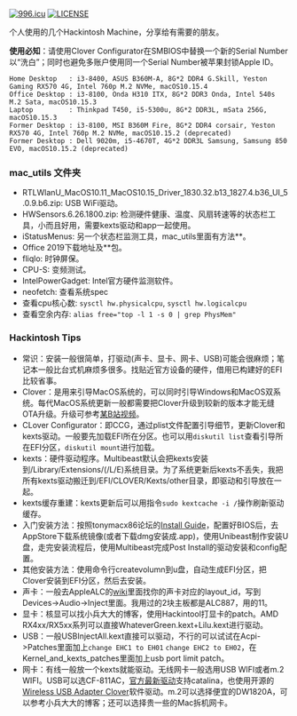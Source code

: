 
[![996.icu](https://img.shields.io/badge/link-996.icu-red.svg)](https://996.icu)
[![LICENSE](https://img.shields.io/badge/license-Anti%20996-blue.svg)](https://github.com/996icu/996.ICU/blob/master/LICENSE)

个人使用的几个Hackintosh Machine，分享给有需要的朋友。

**使用必知**：请使用Clover Configurator在SMBIOS中替换一个新的Serial Number以“洗白”；同时也避免多账户使用同一个Serial Number被苹果封锁Apple ID。

```
Home Desktop   : i3-8400, ASUS B360M-A, 8G*2 DDR4 G.Skill, Yeston Gaming RX570 4G, Intel 760p M.2 NVMe, macOS10.15.4
Office Desktop : i3-8100, Onda H310 ITX, 8G*2 DDR3 Onda, Intel 540s M.2 Sata, macOS10.15.3
Laptop         : Thinkpad T450, i5-5300u, 8G*2 DDR3L, mSata 256G, macOS10.15.3
Former Desktop : i3-8100, MSI B360M Fire, 8G*2 DDR4 corsair, Yeston RX570 4G, Intel 760p M.2 NVMe, macOS10.15.2 (deprecated)
Former Desktop : Dell 9020m, i5-4670T, 4G*2 DDR3L Samsung, Samsung 850 EVO, macOS10.15.2 (deprecated)
```

### mac_utils 文件夹
- RTLWlanU_MacOS10.11_MacOS10.15_Driver_1830.32.b13_1827.4.b36_UI_5.0.9.b6.zip: USB WiFi驱动。
- HWSensors.6.26.1800.zip: 检测硬件健康、温度、风扇转速等的状态栏工具，小而且好用，需要kexts驱动和app一起使用。
- iStatusMenus: 另一个状态栏监测工具，mac_utils里面有方法**。
- Office 2019下载地址及**包。
- fliqlo: 时钟屏保。
- CPU-S: 变频测试。
- IntelPowerGadget: Intel官方硬件监测软件。
- neofetch: 查看系统spec
- 查看cpu核心数: `sysctl hw.physicalcpu`, `sysctl hw.logicalcpu`
- 查看空余内存: `alias free="top -l 1 -s 0 | grep PhysMem"`

### Hackintosh Tips
- 常识：安装一般很简单，打驱动(声卡、显卡、网卡、USB)可能会很麻烦；笔记本一般比台式机麻烦多很多。找贴近官方设备的硬件，借用已构建好的EFI比较省事。
- Clover：是用来引导MacOS系统的，可以同时引导Windows和MacOS双系统。每代MacOS系统更新一般都需要把Clover升级到较新的版本才能无缝OTA升级。升级可参考[某B站视频](https://www.bilibili.com/video/av49751074?t=72)。
- CLover Configurator：即CCG，通过plist文件配置引导细节，更新Clover和kexts驱动。一般要先加载EFI所在分区。也可以用`diskutil list`查看引导所在EFI分区，`diskutil mount`进行加载。
- kexts：硬件驱动程序。Multibeast默认会把kexts安装到/Library/Extensions/(/L/E)系统目录。为了系统更新后kexts不丢失，我把所有kexts驱动搬迁到/EFI/CLOVER/Kexts/other目录，即驱动和引导放在一起。
- kexts缓存重建：kexts更新后可以用指令`sudo kextcache -i /`操作刷新驱动缓存。
- 入门安装方法：按照tonymacx86论坛的[Install Guide](https://www.tonymacx86.com/threads/unibeast-install-macos-mojave-on-any-supported-intel-based-pc.259381/)，配置好BIOS后，去AppStore下载系统镜像(或者下载dmg安装成.app)，使用Unibeast制作安装U盘，走完安装流程后，使用Multibeast完成Post Install的驱动安装和config配置。
- 其他安装方法：使用命令行createvolumn到u盘，自动生成EFI分区，把Clover安装到EFI分区，然后去安装。
- 声卡：一般去AppleALC的[wiki](https://github.com/acidanthera/AppleALC/wiki/Supported-codecs)里面找你的声卡对应的layout_id，写到Devices->Audio->Inject里面。我用过的2块主板都是ALC887，用的11。
- 显卡：核显可以找小兵大大的博客，使用Hackintool打显卡的patch。AMD RX4xx/RX5xx系列可以直接WhateverGreen.kext+Lilu.kext进行驱动。
- USB：一般USBInjectAll.kext直接可以驱动，不行的可以试试在Acpi->Patches里面加上`change EHC1 to EH01` `change EHC2 to EH02`，在Kernel_and_kexts_patches里面加上usb port limit patch。
- 网卡：有线一般放一个kexts就能驱动。无线网卡一般选用USB WIFI或者m.2 WIFI。USB可以选CF-811AC，[官方最新驱动](http://www.comfast.cn/index.php?m=content&c=index&a=show&catid=30&id=396)支持catalina，也使用开源的[Wireless USB Adapter Clover](https://github.com/chris1111/Wireless-USB-Adapter-Clover/releases)软件驱动。m.2可以选择便宜的DW1820A，可以参考小兵大大的博客；还可以选择贵一些的Mac拆机网卡。